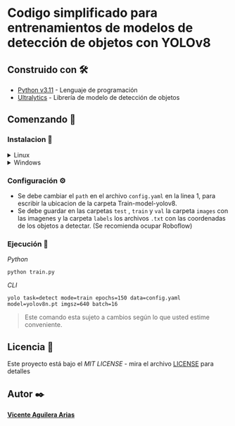 # Codigo simplificado para entrenamientos de modelos de detección de objetos con YOLOv8

## Construido con 🛠️

- [Python v3.11](https://www.python.org/) - Lenguaje de programación
- [Ultralytics](https://ultralytics.com/) - Librería de modelo de detección de objetos

## Comenzando 🚀

### Instalacion  🔧

<details>
   <summary>Linux</summary>

1. Se debe instalar venv
    ```bash
    sudo apt-get install python3.9-venv
    ```

3. Se clona el repositorio de GitHub
    ```bash
    git clone https://github.com/ViceAguilera/Train-model-yolov8.git
    ```
  
4. Se ingresa a la carpeta del proyecto
    ```bash
    cd Train-model-yolov8
    ```
  
5. Se crea un entorno virtual
    ```bash
    python3.11 -m venv venv
    ```
    
6. Se activa el entorno virtual
    ```bash
    source venv/bin/activate
    ```

7. Se instala los requerimientos del proyecto
    ```bash
    pip install ultralytics
    ```
   
8. Se desinstala pytorch
    ```bash
    pip uninstall -y torch torchvision torchaudio
    ```

8. Se instala CUDA Pytorch
    ```bash
   pip3 install torch torchvision torchaudio --index-url https://download.pytorch.org/whl/cu118
   ```
   
</details>

<details>
  <summary>Windows</summary>

1. Se clona el repositorio de GitHub
    ```bash
    git clone https://github.com/ViceAguilera/Train-model-yolov8.git
    ```
   
2. Se ingresa a la carpeta del proyecto
    ```bash
    cd Train-model-yolov8
    ```
   
3. Se crea un entorno virtual
    ```bash
    python -m venv venv
    ```
   
4. Se activa el entorno virtual
    ```bash
    .\venv\bin\activate
    ```

5. Se instala los requerimientos del proyecto
    ```bash
    pip install ultralytics
    ```
   
6. Se desinstala pytorch
    ```bash
    pip uninstall -y torch torchvision torchaudio
    ```

7.  Se instala CUDA Pytorch
   ```bash
   pip install torch torchvision torchaudio --index-url https://download.pytorch.org/whl/cu118
   ```

</details>

### Configuración ⚙️

- Se debe cambiar el `path` en el archivo `config.yaml` en la linea 1, para escribir la ubicacion de la carpeta Train-model-yolov8.
- Se debe guardar en las carpetas `test` , `train` y `val` la carpeta `images` con las imagenes y la carpeta `labels`  los archivos `.txt` con las coordenadas de los objetos a detectar. (Se recomienda ocupar Roboflow)

### Ejecución 📸
*Python*

    python train.py

*CLI*

    yolo task=detect mode=train epochs=150 data=config.yaml model=yolov8n.pt imgsz=640 batch=16

> Este comando esta sujeto a cambios según lo que usted estime conveniente.
 
## Licencia 📄

Este proyecto está bajo el _MIT LICENSE_ - mira el archivo [LICENSE](LICENSE) para detalles

## Autor ✒️

[**Vicente Aguilera Arias**](https://github.com/ViceAguilera)